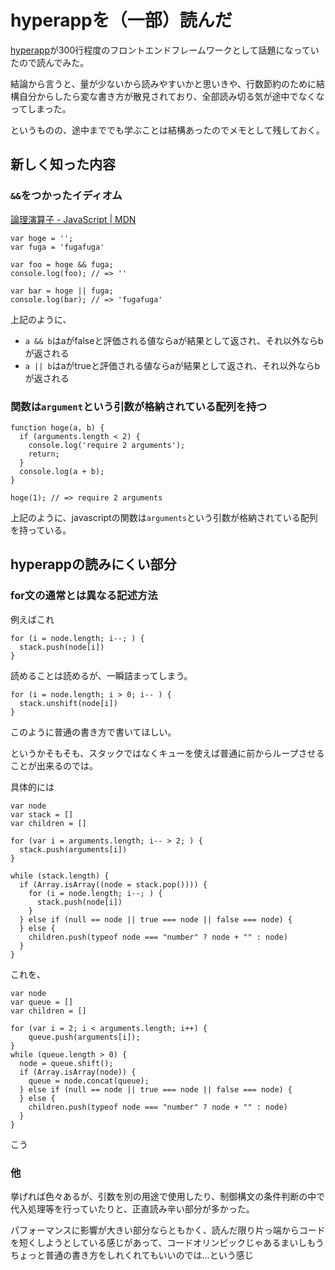 # hyperappを（一部）読んだ

[hyperapp](https://github.com/hyperapp/hyperapp)が300行程度のフロントエンドフレームワークとして話題になっていたので読んでみた。

結論から言うと、量が少ないから読みやすいかと思いきや、行数節約のために結構自分からしたら変な書き方が散見されており、全部読み切る気が途中でなくなってしまった。

というものの、途中まででも学ぶことは結構あったのでメモとして残しておく。


## 新しく知った内容

### `&&`をつかったイディオム

[論理演算子 - JavaScript | MDN](https://developer.mozilla.org/ja/docs/Web/JavaScript/Reference/Operators/Logical_Operators)

```
var hoge = '';
var fuga = 'fugafuga'

var foo = hoge && fuga;
console.log(foo); // => ''

var bar = hoge || fuga;
console.log(bar); // => 'fugafuga'
```

上記のように、

+ `a && b`はaがfalseと評価される値ならaが結果として返され、それ以外ならbが返される
+ `a || b`はaがtrueと評価される値ならaが結果として返され、それ以外ならbが返される


### 関数は`argument`という引数が格納されている配列を持つ

```
function hoge(a, b) {
  if (arguments.length < 2) {
    console.log('require 2 arguments');
    return;
  }
  console.log(a + b);
}

hoge(1); // => require 2 arguments
```

上記のように、javascriptの関数は`arguments`という引数が格納されている配列を持っている。



## hyperappの読みにくい部分

### for文の通常とは異なる記述方法

例えばこれ

```
for (i = node.length; i--; ) {
  stack.push(node[i])
}
```

読めることは読めるが、一瞬詰まってしまう。

```
for (i = node.length; i > 0; i-- ) {
  stack.unshift(node[i])
}
```

このように普通の書き方で書いてほしい。

というかそもそも、スタックではなくキューを使えば普通に前からループさせることが出来るのでは。

具体的には

```
var node
var stack = []
var children = []

for (var i = arguments.length; i-- > 2; ) {
  stack.push(arguments[i])
}

while (stack.length) {
  if (Array.isArray((node = stack.pop()))) {
    for (i = node.length; i--; ) {
      stack.push(node[i])
    }
  } else if (null == node || true === node || false === node) {
  } else {
    children.push(typeof node === "number" ? node + "" : node)
  }
}
```

これを、

```
var node
var queue = []
var children = []

for (var i = 2; i < arguments.length; i++) {
    queue.push(arguments[i]);
}
while (queue.length > 0) {
  node = queue.shift();
  if (Array.isArray(node)) {
    queue = node.concat(queue);
  } else if (null == node || true === node || false === node) {
  } else {
    children.push(typeof node === "number" ? node + "" : node)
  }
}
```

こう


### 他

挙げれば色々あるが、引数を別の用途で使用したり、制御構文の条件判断の中で代入処理等を行っていたりと、正直読み辛い部分が多かった。

パフォーマンスに影響が大きい部分ならともかく、読んだ限り片っ端からコードを短くしようとしている感じがあって、コードオリンピックじゃあるまいしもうちょっと普通の書き方をしれくれてもいいのでは…という感じ
